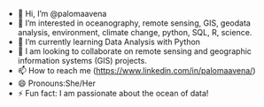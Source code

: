 - 👋 Hi, I’m @palomaavena
- 👀 I’m interested in oceanography, remote sensing, GIS, geodata analysis, environment, climate change, python, SQL, R, science.
- 🌱 I’m currently learning Data Analysis with Python
- 💞️ I am looking to collaborate on remote sensing and geographic information systems (GIS) projects.
- 📫 How to reach me (https://www.linkedin.com/in/palomaavena/)
- 😄 Pronouns:She/Her
- ⚡ Fun fact: I am passionate about the ocean of data!

<!---
palomaavena/palomaavena is a ✨ special ✨ repository because its `README.md` (this file) appears on your GitHub profile.
You can click the Preview link to take a look at your changes.
--->

